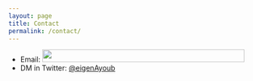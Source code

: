 ```yaml
---
layout: page
title: Contact 
permalink: /contact/
---
```



* Email: <img src="../src/email.gif"  width="400" height="25"/>
* DM in Twitter:   [@eigenAyoub](https://twitter.com/eigenAyoub)



